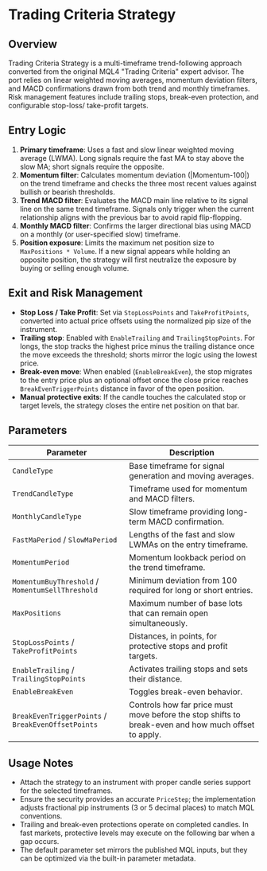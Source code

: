 # Trading Criteria Strategy

## Overview

Trading Criteria Strategy is a multi-timeframe trend-following approach converted from the original MQL4 "Trading Criteria" expert advisor. The port relies on linear weighted moving averages, momentum deviation filters, and MACD confirmations drawn from both trend and monthly timeframes. Risk management features include trailing stops, break-even protection, and configurable stop-loss/ take-profit targets.

## Entry Logic

1. **Primary timeframe**: Uses a fast and slow linear weighted moving average (LWMA). Long signals require the fast MA to stay above the slow MA; short signals require the opposite.
2. **Momentum filter**: Calculates momentum deviation (|Momentum-100|) on the trend timeframe and checks the three most recent values against bullish or bearish thresholds.
3. **Trend MACD filter**: Evaluates the MACD main line relative to its signal line on the same trend timeframe. Signals only trigger when the current relationship aligns with the previous bar to avoid rapid flip-flopping.
4. **Monthly MACD filter**: Confirms the larger directional bias using MACD on a monthly (or user-specified slow) timeframe.
5. **Position exposure**: Limits the maximum net position size to `MaxPositions * Volume`. If a new signal appears while holding an opposite position, the strategy will first neutralize the exposure by buying or selling enough volume.

## Exit and Risk Management

- **Stop Loss / Take Profit**: Set via `StopLossPoints` and `TakeProfitPoints`, converted into actual price offsets using the normalized pip size of the instrument.
- **Trailing stop**: Enabled with `EnableTrailing` and `TrailingStopPoints`. For longs, the stop tracks the highest price minus the trailing distance once the move exceeds the threshold; shorts mirror the logic using the lowest price.
- **Break-even move**: When enabled (`EnableBreakEven`), the stop migrates to the entry price plus an optional offset once the close price reaches `BreakEvenTriggerPoints` distance in favor of the open position.
- **Manual protective exits**: If the candle touches the calculated stop or target levels, the strategy closes the entire net position on that bar.

## Parameters

| Parameter | Description |
|-----------|-------------|
| `CandleType` | Base timeframe for signal generation and moving averages. |
| `TrendCandleType` | Timeframe used for momentum and MACD filters. |
| `MonthlyCandleType` | Slow timeframe providing long-term MACD confirmation. |
| `FastMaPeriod` / `SlowMaPeriod` | Lengths of the fast and slow LWMAs on the entry timeframe. |
| `MomentumPeriod` | Momentum lookback period on the trend timeframe. |
| `MomentumBuyThreshold` / `MomentumSellThreshold` | Minimum deviation from 100 required for long or short entries. |
| `MaxPositions` | Maximum number of base lots that can remain open simultaneously. |
| `StopLossPoints` / `TakeProfitPoints` | Distances, in points, for protective stops and profit targets. |
| `EnableTrailing` / `TrailingStopPoints` | Activates trailing stops and sets their distance. |
| `EnableBreakEven` | Toggles break-even behavior. |
| `BreakEvenTriggerPoints` / `BreakEvenOffsetPoints` | Controls how far price must move before the stop shifts to break-even and how much offset to apply. |

## Usage Notes

- Attach the strategy to an instrument with proper candle series support for the selected timeframes.
- Ensure the security provides an accurate `PriceStep`; the implementation adjusts fractional pip instruments (3 or 5 decimal places) to match MQL conventions.
- Trailing and break-even protections operate on completed candles. In fast markets, protective levels may execute on the following bar when a gap occurs.
- The default parameter set mirrors the published MQL inputs, but they can be optimized via the built-in parameter metadata.
